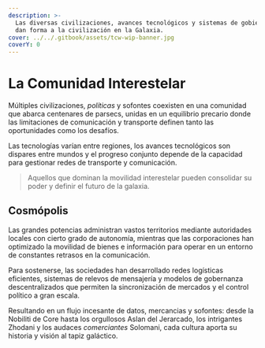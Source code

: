 ```yaml
---
description: >-
  Las diversas civilizaciones, avances tecnológicos y sistemas de gobierno que
  dan forma a la civilización en la Galaxia.
cover: ../../.gitbook/assets/tcw-wip-banner.jpg
coverY: 0
---
```


# La Comunidad Interestelar

Múltiples civilizaciones, _políticas_ y sofontes coexisten en una comunidad que abarca centenares de parsecs, unidas en un equilibrio precario donde las limitaciones de comunicación y transporte definen tanto las oportunidades como los desafíos.

Las tecnologías varían entre regiones, los avances tecnológicos son dispares entre mundos y el progreso conjunto depende de la capacidad para gestionar redes de transporte y comunicación.

> Aquellos que dominan la movilidad interestelar pueden consolidar su poder y definir el futuro de la galaxia.

## Cosmópolis

Las grandes potencias administran vastos territorios mediante autoridades locales con cierto grado de autonomía, mientras que las corporaciones han optimizado la movilidad de bienes e información para operar en un entorno de constantes retrasos en la comunicación.

Para sostenerse, las sociedades han desarrollado redes logísticas eficientes, sistemas de relevos de mensajería y modelos de gobernanza descentralizados que permiten la sincronización de mercados y el control político a gran escala.

Resultando en un flujo incesante de datos, mercancias y sofontes: desde la Nobiliti de Core hasta los orgullosos Aslan del Jerarcado, los intrigantes Zhodani y los audaces _comerciantes_ Solomani, cada cultura aporta su historia y visión al tapiz galáctico.
